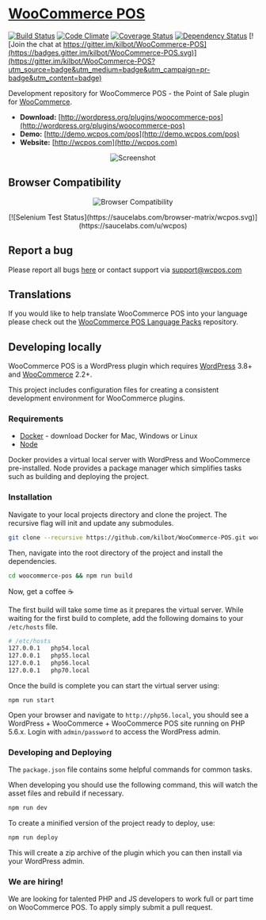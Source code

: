 # [WooCommerce POS](http://wcpos.com) 
[![Build Status](https://travis-ci.org/kilbot/WooCommerce-POS.svg)](https://travis-ci.org/kilbot/WooCommerce-POS) 
[![Code Climate](https://codeclimate.com/github/kilbot/WooCommerce-POS/badges/gpa.svg)](https://codeclimate.com/github/kilbot/WooCommerce-POS)
[![Coverage Status](https://coveralls.io/repos/kilbot/WooCommerce-POS/badge.svg)](https://coveralls.io/r/kilbot/WooCommerce-POS)
[![Dependency Status](https://david-dm.org/kilbot/WooCommerce-POS.svg)](https://david-dm.org/kilbot/WooCommerce-POS)
[![Join the chat at https://gitter.im/kilbot/WooCommerce-POS](https://badges.gitter.im/kilbot/WooCommerce-POS.svg)](https://gitter.im/kilbot/WooCommerce-POS?utm_source=badge&utm_medium=badge&utm_campaign=pr-badge&utm_content=badge)

Development repository for WooCommerce POS - the Point of Sale plugin for [WooCommerce](http://woothemes.com/woocommerce/).

* **Download:** [http://wordpress.org/plugins/woocommerce-pos](http://wordpress.org/plugins/woocommerce-pos)
* **Demo:** [http://demo.wcpos.com/pos](http://demo.wcpos.com/pos)
* **Website:** [http://wcpos.com](http://wcpos.com)

<p align="center">
  <img src="http://wcpos.com/wp-content/uploads/2015/05/pos-sale-lg.gif" alt="Screenshot"/>
</p>

## Browser Compatibility

<p align="center">
  <img src="http://wcpos.com/wp-content/uploads/2015/06/compatibility-chart.jpg" alt="Browser Compatibility"/>
</p>

<p align="center">
  [![Selenium Test Status](https://saucelabs.com/browser-matrix/wcpos.svg)](https://saucelabs.com/u/wcpos)
</p>

## Report a bug

Please report all bugs [here](https://github.com/kilbot/WooCommerce-POS/issues) or contact support via [support@wcpos.com](mailto:support@wcpos.com)

## Translations

If you would like to help translate WooCommerce POS into your language please check out the [WooCommerce POS Language Packs](https://github.com/kilbot/WooCommerce-POS-Language-Packs) repository.

## Developing locally

WooCommerce POS is a WordPress plugin which requires [WordPress](http://wordpress.org) 3.8+ and [WooCommerce](wordpress.org/plugins/woocommerce) 2.2+.

This project includes configuration files for creating a consistent development environment for WooCommerce plugins. 

### Requirements

* [Docker](https://www.docker.com/products/docker) - download Docker for Mac, Windows or Linux 
* [Node](https://nodejs.org/)

Docker provides a virtual local server with WordPress and WooCommerce pre-installed. 
Node provides a package manager which simplifies tasks such as building and deploying the project.

### Installation

Navigate to your local projects directory and clone the project. 
The recursive flag will init and update any submodules. 

```sh
git clone --recursive https://github.com/kilbot/WooCommerce-POS.git woocommerce-pos
```

Then, navigate into the root directory of the project and install the dependencies.

```sh
cd woocommerce-pos && npm run build
```

Now, get a coffee :coffee:

The first build will take some time as it prepares the virtual server. 
While waiting for the first build to complete, add the following domains to your `/etc/hosts` file.

```sh
# /etc/hosts
127.0.0.1   php54.local
127.0.0.1   php55.local
127.0.0.1   php56.local
127.0.0.1   php70.local
```

Once the build is complete you can start the virtual server using:

```
npm run start
```

Open your browser and navigate to `http://php56.local`, you should see a WordPress + WooCommerce + WooCommerce POS site running on PHP 5.6.x. 
Login with `admin/password` to access the WordPress admin.

### Developing and Deploying

The `package.json` file contains some helpful commands for common tasks. 

When developing you should use the following command, this will watch the asset files and rebuild if necessary.

```sh
npm run dev
```

To create a minified version of the project ready to deploy, use:

```sh
npm run deploy
```

This will create a zip archive of the plugin which you can then install via your WordPress admin.

### We are hiring!

We are looking for talented PHP and JS developers to work full or part time on WooCommerce POS. To apply simply submit a pull request.
